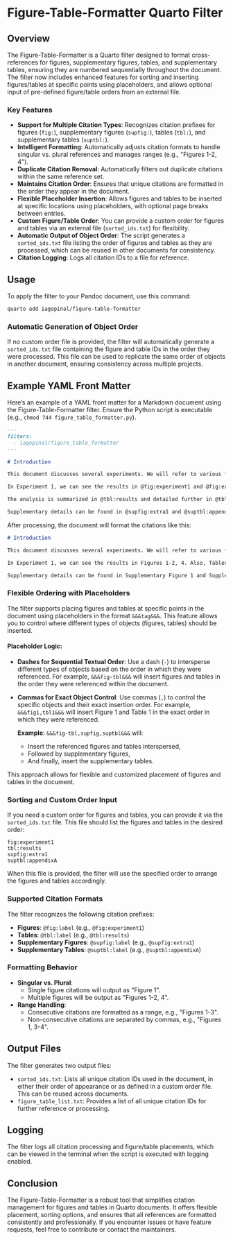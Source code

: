 # Figure-Table-Formatter Quarto Filter

## Overview

The Figure-Table-Formatter is a Quarto filter designed to format cross-references for figures, supplementary figures, tables, and supplementary tables, ensuring they are numbered sequentially throughout the document. The filter now includes enhanced features for sorting and inserting figures/tables at specific points using placeholders, and allows optional input of pre-defined figure/table orders from an external file.

### Key Features

- **Support for Multiple Citation Types**: Recognizes citation prefixes for figures (`fig:`), supplementary figures (`supfig:`), tables (`tbl:`), and supplementary tables (`suptbl:`).
- **Intelligent Formatting**: Automatically adjusts citation formats to handle singular vs. plural references and manages ranges (e.g., "Figures 1-2, 4").
- **Duplicate Citation Removal**: Automatically filters out duplicate citations within the same reference set.
- **Maintains Citation Order**: Ensures that unique citations are formatted in the order they appear in the document.
- **Flexible Placeholder Insertion**: Allows figures and tables to be inserted at specific locations using placeholders, with optional page breaks between entries.
- **Custom Figure/Table Order**: You can provide a custom order for figures and tables via an external file (`sorted_ids.txt`) for flexibility.
- **Automatic Output of Object Order**: The script generates a `sorted_ids.txt` file listing the order of figures and tables as they are processed, which can be reused in other documents for consistency.
- **Citation Logging**: Logs all citation IDs to a file for reference.

## Usage

To apply the filter to your Pandoc document, use this command:

```bash
quarto add iagopinal/figure-table-formatter
```

### Automatic Generation of Object Order

If no custom order file is provided, the filter will automatically generate a `sorted_ids.txt` file containing the figure and table IDs in the order they were processed. This file can be used to replicate the same order of objects in another document, ensuring consistency across multiple projects.

## Example YAML Front Matter

Here’s an example of a YAML front matter for a Markdown document using the Figure-Table-Formatter filter. Ensure the Python script is executable (e.g., `chmod 744 figure_table_formatter.py`).

```markdown
---
filters:
  - iagopinal/figure_table_formatter
---

# Introduction

This document discusses several experiments. We will refer to various figures and tables.

In Experiment 1, we can see the results in @fig:experiment1 and @fig:experiment2. Also, @fig:experiment4 illustrates an important finding.

The analysis is summarized in @tbl:results and detailed further in @tbl:summary.

Supplementary details can be found in @supfig:extra1 and @suptbl:appendixA.
```

After processing, the document will format the citations like this:

```markdown
# Introduction

This document discusses several experiments. We will refer to various figures and tables.

In Experiment 1, we can see the results in Figures 1-2, 4. Also, Tables 1-2 provide important information.

Supplementary details can be found in Supplementary Figure 1 and Supplementary Table A.
```

### Flexible Ordering with Placeholders

The filter supports placing figures and tables at specific points in the document using placeholders in the format `&&&tag&&&`. This feature allows you to control where different types of objects (figures, tables) should be inserted.

#### Placeholder Logic:

- **Dashes for Sequential Textual Order**: Use a dash (`-`) to intersperse different types of objects based on the order in which they were referenced. For example, `&&&fig-tbl&&&` will insert figures and tables in the order they were referenced within the document.
- **Commas for Exact Object Control**: Use commas (`,`) to control the specific objects and their exact insertion order. For example, `&&&fig1,tbl1&&&` will insert Figure 1 and Table 1 in the exact order in which they were referenced.
  
  **Example**: `&&&fig-tbl,supfig,suptbl&&&` will:
  - Insert the referenced figures and tables interspersed, 
  - Followed by supplementary figures, 
  - And finally, insert the supplementary tables.

This approach allows for flexible and customized placement of figures and tables in the document.

### Sorting and Custom Order Input

If you need a custom order for figures and tables, you can provide it via the `sorted_ids.txt` file. This file should list the figures and tables in the desired order:

```
fig:experiment1
tbl:results
supfig:extra1
suptbl:appendixA
```

When this file is provided, the filter will use the specified order to arrange the figures and tables accordingly.

### Supported Citation Formats

The filter recognizes the following citation prefixes:

- **Figures**: `@fig:label` (e.g., `@fig:experiment1`)
- **Tables**: `@tbl:label` (e.g., `@tbl:results`)
- **Supplementary Figures**: `@supfig:label` (e.g., `@supfig:extra1`)
- **Supplementary Tables**: `@suptbl:label` (e.g., `@suptbl:appendixA`)

### Formatting Behavior

- **Singular vs. Plural**:
  - Single figure citations will output as "Figure 1".
  - Multiple figures will be output as "Figures 1-2, 4".
- **Range Handling**:
  - Consecutive citations are formatted as a range, e.g., "Figures 1-3".
  - Non-consecutive citations are separated by commas, e.g., "Figures 1, 3-4".

## Output Files

The filter generates two output files:
- `sorted_ids.txt`: Lists all unique citation IDs used in the document, in either their order of appearance or as defined in a custom order file. This can be reused across documents.
- `figure_table_list.txt`: Provides a list of all unique citation IDs for further reference or processing.

## Logging

The filter logs all citation processing and figure/table placements, which can be viewed in the terminal when the script is executed with logging enabled.

## Conclusion

The Figure-Table-Formatter is a robust tool that simplifies citation management for figures and tables in Quarto documents. It offers flexible placement, sorting options, and ensures that all references are formatted consistently and professionally. If you encounter issues or have feature requests, feel free to contribute or contact the maintainers.
